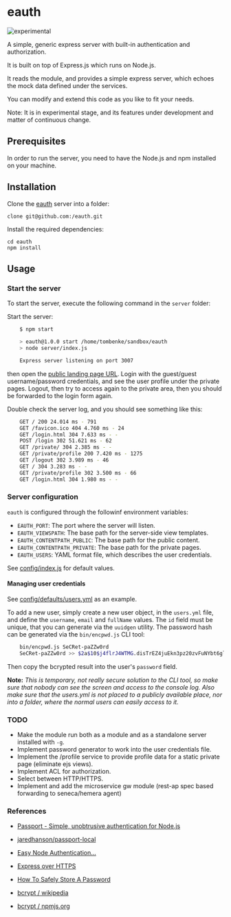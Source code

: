 eauth
=====

![experimental](http://badges.github.io/stability-badges/dist/experimental.svg)

A simple, generic express server with built-in authentication and authorization.

It is built on top of Express.js which runs on Node.js.

It reads the  module, and provides a simple express server,
which echoes the mock data defined under the services.

You can modify and extend this code as you like to fit your needs.

Note: It is in experimental stage, and its features under development and matter of continuous change.


## Prerequisites

In order to run the server, you need to have the Node.js and npm installed on your machine.


## Installation

Clone the [eauth](https://github.com/tombenke/eauth) server into a folder:

    clone git@github.com:/eauth.git

Install the required dependencies:

    cd eauth
    npm install


## Usage

### Start the server

To start the server, execute the following command in the `server` folder:

Start the server:

```bash
    $ npm start

    > eauth@1.0.0 start /home/tombenke/sandbox/eauth
    > node server/index.js

    Express server listening on port 3007
```

then open the [public landing page URL](http://localhost:3007).
Login with the guest/guest username/password credentials,
and see the user profile under the private pages.
Logout, then try to access again to the private area, then you should be forwarded 
to the login form again.

Double check the server log, and you should see something like this:

```bash
    GET / 200 24.014 ms - 791
    GET /favicon.ico 404 4.760 ms - 24
    GET /login.html 304 7.633 ms - -
    POST /login 302 51.621 ms - 62
    GET /private/ 304 2.385 ms - -
    GET /private/profile 200 7.420 ms - 1275
    GET /logout 302 3.989 ms - 46
    GET / 304 3.283 ms - -
    GET /private/profile 302 3.500 ms - 66
    GET /login.html 304 1.980 ms - -
```

### Server configuration

`eauth` is configured through the followinf environment variables:

- `EAUTH_PORT`: The port where the server will listen.
- `EAUTH_VIEWSPATH`: The base path for the server-side view templates.
- `EAUTH_CONTENTPATH_PUBLIC`: The base path for the public content.
- `EAUTH_CONTENTPATH_PRIVATE`: The base path for the private pages.
- `EAUTH_USERS`: YAML format file, which describes the user credentials.

See [config/index.js](config/index.js) for default values.

#### Managing user credentials

See [config/defaults/users.yml](config/defaults/users.yml) as an example.

To add a new user, simply create a new user object, in the `users.yml` file, and define the `username`, `email` and `fullName` values.
The `id` field must be unique, that you can generate via the `uuidgen` utility.
The password hash can be generated via the `bin/encpwd.js` CLI tool:


```bash
    bin/encpwd.js SeCRet-paZZw0rd
    SeCRet-paZZw0rd >> $2a$10$j4flrJ4WTMG.disTrEZ4juEkn3pz20zvFuNYbt6gli3Qiuv5emTDe
```

Then copy the bcrypted result into the user's `password` field.

__Note:__ _This is temporary, not really secure solution to the CLI tool, so make sure that nobody can see the screen and access to the console log.
Also make sure that the users.yml is not placed to a publicly available place, nor into a folder, where the normal users can easily access to it._


### TODO
- Make the module run both as a module and as a standalone server installed with `-g`.
- Implement password generator to work into the user credentials file.
- Implement the /profile service to provide profile data for a static private page
  (eliminate ejs views).
- Implement ACL for authorization.
- Select between HTTP/HTTPS.
- Implement and add the microservice gw module (rest-ap spec based forwarding to seneca/hemera agent)

### References
- [Passport - Simple, unobtrusive authentication for Node.js](http://www.passportjs.org/)
- [jaredhanson/passport-local](https://github.com/jaredhanson/passport-local)
- [Easy Node Authentication...](https://scotch.io/tutorials/easy-node-authentication-setup-and-local)
- [Express over HTTPS](http://blog.mgechev.com/2014/02/19/create-https-tls-ssl-application-with-express-nodejs/)

- [How To Safely Store A Password](https://codahale.com/how-to-safely-store-a-password/)
- [bcrypt / wikipedia](https://en.wikipedia.org/wiki/Bcrypt)
- [bcrypt / npmjs.org](https://www.npmjs.com/package/bcrypt)

